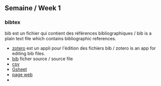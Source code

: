 ## Semaine / Week 1

### bibtex

bib est un fichier qui contient des références bibliographiques / bib
is a plain text file which contains bibliographic references.

- [zotero](https://www.zotero.org/) est un appli pour l'édition des
  fichiers bib / zotero is an app for editing bib files.
- [bib](TDH-refs.bib) ficher source / source file 
- [csv](TDH-refs.csv)
- [Gsheet](https://docs.google.com/spreadsheets/d/19kXUixK6FMBXnPzDj9fpgMQAnMqFgmtBQqcAMnkhQj4/edit?usp=sharing)
- [page web](https://tdhock.github.io/blog/2024/auto-pubs-page/)
- 
